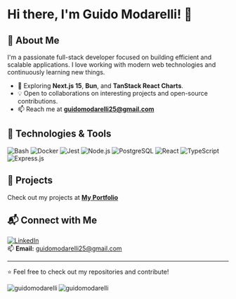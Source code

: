 # Hi there, I'm Guido Modarelli! 👋

## 🚀 About Me
I'm a passionate full-stack developer focused on building efficient and scalable applications. I love working with modern web technologies and continuously learning new things.

- 🌱 Exploring **Next.js 15**, **Bun**, and **TanStack React Charts**.
- 💡 Open to collaborations on interesting projects and open-source contributions.
- 📫 Reach me at **guidomodarelli25@gmail.com**

## 🔧 Technologies & Tools

![Bash](https://img.shields.io/badge/Bash-4EAA25?style=for-the-badge&logo=gnubash&logoColor=white)
![Docker](https://img.shields.io/badge/Docker-2496ED?style=for-the-badge&logo=docker&logoColor=white)
![Jest](https://img.shields.io/badge/Jest-C21325?style=for-the-badge&logo=jest&logoColor=white)
![Node.js](https://img.shields.io/badge/Node.js-339933?style=for-the-badge&logo=nodedotjs&logoColor=white)
![PostgreSQL](https://img.shields.io/badge/PostgreSQL-4169E1?style=for-the-badge&logo=postgresql&logoColor=white)
![React](https://img.shields.io/badge/React-61DAFB?style=for-the-badge&logo=react&logoColor=black)
![TypeScript](https://img.shields.io/badge/TypeScript-3178C6?style=for-the-badge&logo=typescript&logoColor=white)
![Express.js](https://img.shields.io/badge/Express.js-000000?style=for-the-badge&logo=express&logoColor=white)

## 📂 Projects
Check out my projects at **[My Portfolio](https://cv.guidomodarelli.com/)**

## 📬 Connect with Me
[![LinkedIn](https://img.shields.io/badge/LinkedIn-0A66C2?style=for-the-badge&logo=linkedin&logoColor=white)](https://www.linkedin.com/in/tu-perfil)  
📫 **Email:** [guidomodarelli25@gmail.com](mailto:guidomodarelli25@gmail.com)

---
⭐️ Feel free to check out my repositories and contribute!

<p>
  <img
    align="left"
    src="https://github-readme-stats.vercel.app/api/top-langs?username=guidomodarelli&show_icons=true&locale=en&layout=compact"
    alt="guidomodarelli"
  />
</p>

<p>
  <img
    align="center"
    src="https://github-readme-stats.vercel.app/api?username=guidomodarelli&show_icons=true&locale=en"
    alt="guidomodarelli"
  />
</p>
